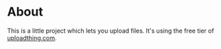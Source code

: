 # About

This is a little project which lets you upload files. It's using the free tier of [uploadthing.com](https://uploadthing.com).
